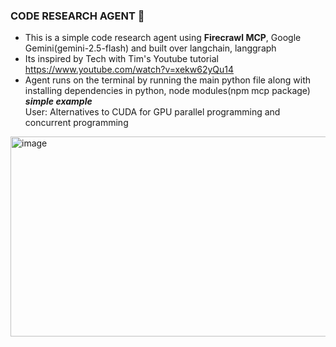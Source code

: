 ### **CODE RESEARCH AGENT** 🤖
- This is a simple code research agent using **Firecrawl MCP**, Google Gemini(gemini-2.5-flash) and built over langchain, langgraph
- Its inspired by Tech with Tim's Youtube tutorial https://www.youtube.com/watch?v=xekw62yQu14
- Agent runs on the terminal by running the main python file along with installing dependencies in python, node modules(npm mcp package)
<em> **simple example** </em>  
User: Alternatives to CUDA for GPU parallel programming and concurrent programming
<img width="900" height="320" alt="image" src="https://github.com/user-attachments/assets/3a2c03d2-3f54-46a6-9f19-e29d53536f0f" />

